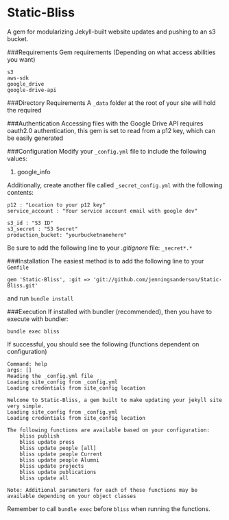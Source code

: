 Static-Bliss
============

A gem for modularizing Jekyll-built website updates and pushing to an s3 bucket.


###Requirements
Gem requirements (Depending on what access abilities you want)
	
	s3
	aws-sdk
	google_drive
	google-drive-api

###Directory Requirements
A ````_data```` folder at the root of your site will hold the required


###Authentication
Accessing files with the Google Drive API requires oauth2.0 authentication, this gem is set to read from a p12 key, which can be easily generated 

###Configuration
Modify your ````_config.yml```` file to include the following values:

1. google_info

Additionally, create another file called ````_secret_config.yml```` with the following contents:

	p12 : "Location to your p12 key"
	service_account : "Your service account email with google dev"

	s3_id : "S3 ID"
	s3_secret : "S3 Secret"
	production_bucket: "yourbucketnamehere"


Be sure to add the following line to your _.gitignore_ file: ````_secret*.*````

###Installation
The easiest method is to add the following line to your ```Gemfile```
	
	gem 'Static-Bliss', :git => 'git://github.com/jenningsanderson/Static-Bliss.git'

and run ```bundle install```

###Execution
If installed with bundler (recommended), then you have to execute with bundler:

	bundle exec bliss
	
If successful, you should see the following (functions dependent on configuration)

	Command: help
	args: []
	Reading the _config.yml file
	Loading site_config from _config.yml
	Loading credentials from site_config location
	
	Welcome to Static-Bliss, a gem built to make updating your jekyll site very simple.
	Loading site_config from _config.yml
	Loading credentials from site_config location
	
	The following functions are available based on your configuration:
		bliss publish
		bliss update press
		bliss update people [all]
		bliss update people Current
		bliss update people Alumni
		bliss update projects
		bliss update publications
		bliss update all
	
	Note: Additional parameters for each of these functions may be available depending on your object classes

Remember to call ```bundle exec``` before ```bliss``` when running the functions.
